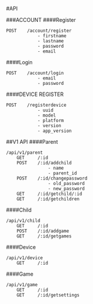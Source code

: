 #API

###ACCOUNT
####Register
```
POST    /account/register
            - firstname
            - lastname
            - password
            - email
```
####Login
```
POST    /account/login
            - email
            - password
```
####DEVICE REGISTER
```
POST    /registerdevice
            - uuid
            - model
            - platform
            - version
            - app_version
```
##V1 API
####Parent
```
/api/v1/parent
    GET     /:id
    POST    /:id/addchild
                - name
                - parent_id
    POST    /:id/changepassword
                - old_password
                - new_password
    GET     /:id/getchild/:id
    GET     /:id/getchildren
```
####Child
```
/api/v1/child
    GET     /:id
    POST    /:id/addgame
    GET     /:id/getgames
```
####Device
```
/api/v1/device
    GET     /:id
```
####Game
```
/api/v1/game
    GET     /:id
    GET     /:id/getsettings
```
